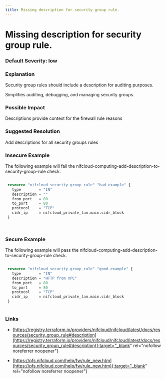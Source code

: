 ```yaml
---
title: Missing description for security group rule.
---
```


# Missing description for security group rule.

### Default Severity: <span class="severity low">low</span>

### Explanation

Security group rules should include a description for auditing purposes.

Simplifies auditing, debugging, and managing security groups.

### Possible Impact
Descriptions provide context for the firewall rule reasons

### Suggested Resolution
Add descriptions for all security groups rules


### Insecure Example

The following example will fail the nifcloud-computing-add-description-to-security-group-rule check.
```terraform

 resource "nifcloud_security_group_rule" "bad_example" {
   type        = "IN"
   description = ""
   from_port   = 80
   to_port     = 80
   protocol    = "TCP"
   cidr_ip     = nifcloud_private_lan.main.cidr_block
 }

 
```



### Secure Example

The following example will pass the nifcloud-computing-add-description-to-security-group-rule check.
```terraform

 resource "nifcloud_security_group_rule" "good_example" {
   type        = "IN"
   description = "HTTP from VPC"
   from_port   = 80
   to_port     = 80
   protocol    = "TCP"
   cidr_ip     = nifcloud_private_lan.main.cidr_block
 }
 
```



### Links


- [https://registry.terraform.io/providers/nifcloud/nifcloud/latest/docs/resources/security_group_rule#description](https://registry.terraform.io/providers/nifcloud/nifcloud/latest/docs/resources/security_group_rule#description){:target="_blank" rel="nofollow noreferrer noopener"}

- [https://pfs.nifcloud.com/help/fw/rule_new.htm](https://pfs.nifcloud.com/help/fw/rule_new.htm){:target="_blank" rel="nofollow noreferrer noopener"}



